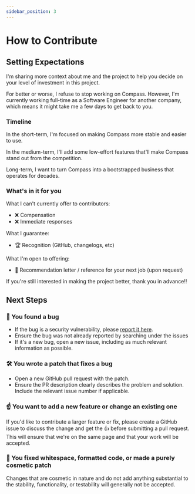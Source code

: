 ```yaml
---
sidebar_position: 3
---
```


# How to Contribute

## Setting Expectations

I'm sharing more context about me and the project to help you decide on your level of investment in this project.

For better or worse, I refuse to stop working on Compass. However, I'm currently working full-time as a Software Engineer for another company, which means it might take me a few days to get back to you.

### Timeline

In the short-term, I'm focused on making Compass more stable and easier to use.

In the medium-term, I'll add some low-effort features that'll make Compass stand out from the competition.

Long-term, I want to turn Compass into a bootstrapped business that operates for decades.

### What's in it for you

What I can't currently offer to contributors:

- ❌ Compensation
- ❌ Immediate responses

What I guarantee:

- 🏆 Recognition (GitHub, changelogs, etc)

What I'm open to offering:

- 📝 Recommendation letter / reference for your next job (upon request)

If you're still interested in making the project better, thank you in advance!!

## Next Steps

### 🐞 You found a bug

- If the bug is a security vulnerability, please [report it here](https://github.com/SwitchbackTech/compass/security).
- Ensure the bug was not already reported by searching under the issues
- If it's a new bug, open a new issue, including as much relevant information as possible.

### 🛠️ You wrote a patch that fixes a bug

- Open a new GitHub pull request with the patch.
- Ensure the PR description clearly describes the problem and solution. Include the relevant issue number if applicable.

### ☝️ You want to add a new feature or change an existing one

If you'd like to contribute a larger feature or fix, please create a GitHub issue to discuss the change and get the 👍 before submitting a pull request. This will ensure that we're on the same page and that your work will be accepted.

### 💅 You fixed whitespace, formatted code, or made a purely cosmetic patch

Changes that are cosmetic in nature and do not add anything substantial to the stability, functionality, or testability will generally not be accepted.
